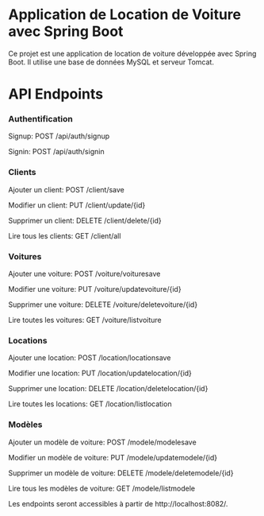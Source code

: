 # Application de Location de Voiture avec Spring Boot
Ce projet est une application de location de voiture développée avec Spring Boot. Il utilise une base de données MySQL et serveur Tomcat.

# API Endpoints
### Authentification
Signup: POST /api/auth/signup

Signin: POST /api/auth/signin
### Clients
Ajouter un client: POST /client/save

Modifier un client: PUT /client/update/{id}

Supprimer un client: DELETE /client/delete/{id}

Lire tous les clients: GET /client/all
### Voitures
Ajouter une voiture: POST /voiture/voituresave

Modifier une voiture: PUT /voiture/updatevoiture/{id}

Supprimer une voiture: DELETE /voiture/deletevoiture/{id}

Lire toutes les voitures: GET /voiture/listvoiture
### Locations
Ajouter une location: POST /location/locationsave

Modifier une location: PUT /location/updatelocation/{id}

Supprimer une location: DELETE /location/deletelocation/{id}

Lire toutes les locations: GET /location/listlocation
### Modèles
Ajouter un modèle de voiture: POST /modele/modelesave

Modifier un modèle de voiture: PUT /modele/updatemodele/{id}

Supprimer un modèle de voiture: DELETE /modele/deletemodele/{id}

Lire tous les modèles de voiture: GET /modele/listmodele

Les endpoints seront accessibles à partir de http://localhost:8082/.